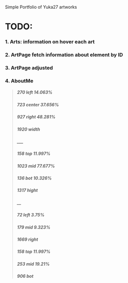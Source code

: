 Simple Portfolio of Yuka27 artworks

# TODO:

### 1. Arts: information on hover each art

### 2. ArtPage fetch information about element by ID

### 3. ArtPage adjusted

### 4. AboutMe

> ##### 270 left 14.063%
>
> ##### 723 center 37.656%
>
> ##### 927 right 48.281%
>
> #####
>
> ##### 1920 width
>
> ##### ****\_\_\_****
>
> ##### 158 top 11.997%
>
> ##### 1023 mid 77.677%
>
> ##### 136 bot 10.326%
>
> #####
>
> ##### 1317 hight
>
> ##### ****\_\_****
>
> ##### 72 left 3.75%
>
> ##### 179 mid 9.323%
>
> ##### 1669 right
>
> #####
>
> ##### 158 top 11.997%
>
> ##### 253 mid 19.21%
>
> ##### 906 bot
